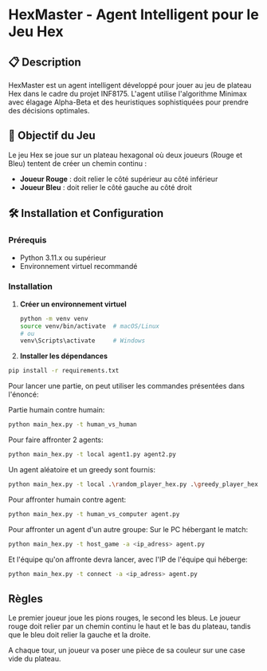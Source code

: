 # HexMaster - Agent Intelligent pour le Jeu Hex

## 📋 Description

HexMaster est un agent intelligent développé pour jouer au jeu de plateau Hex dans le cadre du projet INF8175. L'agent utilise l'algorithme Minimax avec élagage Alpha-Beta et des heuristiques sophistiquées pour prendre des décisions optimales.

## 🎯 Objectif du Jeu

Le jeu Hex se joue sur un plateau hexagonal où deux joueurs (Rouge et Bleu) tentent de créer un chemin continu :
- **Joueur Rouge** : doit relier le côté supérieur au côté inférieur
- **Joueur Bleu** : doit relier le côté gauche au côté droit

## 🛠️ Installation et Configuration

### Prérequis

- Python 3.11.x ou supérieur
- Environnement virtuel recommandé

### Installation

1. **Créer un environnement virtuel**
   ```bash
   python -m venv venv
   source venv/bin/activate  # macOS/Linux
   # ou
   venv\Scripts\activate     # Windows
   ```

2. **Installer les dépendances**
```bash
pip install -r requirements.txt
```

Pour lancer une partie, on peut utiliser les commandes présentées dans l'énoncé:

Partie humain contre humain:
```bash
python main_hex.py -t human_vs_human
```

Pour faire affronter 2 agents:
```bash
python main_hex.py -t local agent1.py agent2.py
```

Un agent aléatoire et un greedy sont fournis:
```bash
python main_hex.py -t local .\random_player_hex.py .\greedy_player_hex.py
```

Pour affronter humain contre agent:
```bash
python main_hex.py -t human_vs_computer agent.py
```

Pour affronter un agent d'un autre groupe:
Sur le PC hébergant le match:
```bash
python main_hex.py -t host_game -a <ip_adress> agent.py
```
Et l'équipe qu'on affronte devra lancer, avec l'IP de l'équipe qui héberge:
```bash
python main_hex.py -t connect -a <ip_adress> agent.py
```

## Règles
Le premier joueur joue les pions rouges, le second les bleus. Le joueur rouge doit relier par un chemin continu le haut et le bas du plateau, tandis que le bleu doit relier la gauche et la droite. 

A chaque tour, un joueur va poser une pièce de sa couleur sur une case vide du plateau.